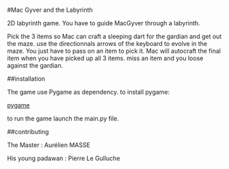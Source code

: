 #Mac Gyver and the Labyrinth

2D labyrinth game.
You have to guide MacGyver through a labyrinth.

Pick the 3 items so Mac can craft a sleeping dart for the gardian and get out the maze.
use the directionnals arrows of the keyboard to evolve in the maze.
You just have to pass on an item to pick it.
Mac will autocraft the final item when you have picked up all 3 items.
miss an item and you loose against the gardian.

##installation

The game use Pygame as dependency.
to install pygame: 

[pygame](https://www.pygame.org/wiki/GettingStarted)

to run the game launch the main.py file.


##contributing

The Master : Aurélien MASSE

His young padawan : Pierre Le Gulluche
